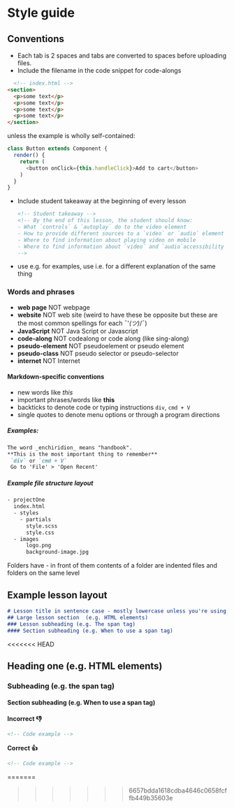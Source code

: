 # Style guide

## Conventions
* Each tab is 2 spaces and tabs are converted to spaces before uploading files.
* Include the filename in the code snippet for code-alongs
```html
  <!-- index.html -->
<section>
  <p>some text</p>
  <p>some text</p>
  <p>some text</p>
  <p>some text</p>
</section>
```
  unless the example is wholly self-contained:

  ```javascript
  class Button extends Component {
    render() {
      return (
        <button onClick={this.handleClick}>Add to cart</button>
      )
    }
  }
  ```
* Include student takeaway at the beginning of every lesson
  ```markdown
  <!-- Student takeaway -->
  <!-- By the end of this lesson, the student should know:
  - What `controls` & `autoplay` do to the video element 
  - How to provide different sources to a `video` or `audio` element
  - Where to find information about playing video on mobile
  - Where to find information about `video` and `audio`accessibility
  -->
  ```
* use e.g. for examples, use i.e. for a different explanation of the same thing

### Words and phrases
* **web page** NOT webpage
* **website** NOT web site (weird to have these be opposite but these are the most common spellings for each ¯\'_(ツ)_/¯)
* **JavaScript** NOT Java Script or Javascript
* **code-along** NOT codealong or code along (like sing-along)
* **pseudo-element** NOT pseudoelement or pseudo element
* **pseudo-class** NOT pseudo selector or pseudo-selector
* **internet** NOT Internet

#### Markdown-specific conventions
* new words like _this_
* important phrases/words like **this**
* backticks to denote code or typing instructions `div`, `cmd + V`
* single quotes to denote menu options or through a program directions

##### Examples:
```markdown
The word _enchiridion_ means "handbook".
**This is the most important thing to remember**
 `div` or `cmd + V`
 Go to 'File' > 'Open Recent' 
```
##### Example file structure layout
```bash
- projectOne
  index.html
  - styles 
    - partials
      style.scss
      style.css
  - images
      logo.png
      background-image.jpg
```
Folders have - in front of them
contents of a folder are indented
files and folders on the same level 

## Example lesson layout
```markdown
# Lesson title in sentence case - mostly lowercase unless you're using a name like HTML or React Router
## Large lesson section  (e.g. HTML elements)
### Lesson subheading (e.g. The span tag)
#### Section subheading (e.g. When to use a span tag)
```


<<<<<<< HEAD
## Heading one (e.g. HTML elements)
### Subheading (e.g. the span tag)
#### Section subheading (e.g. When to use a span tag)

**Incorrect 👎**
```html
<!-- Code example -->
```

**Correct 👍**
```html
<!-- Code example -->
```
=======
>>>>>>> 6657bdda1618cdba4646c0658fcffb449b35603e
